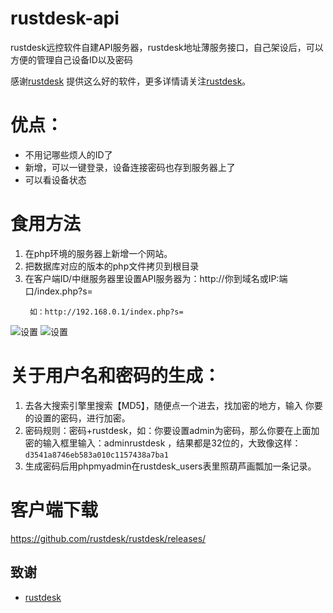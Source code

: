 # rustdesk-api
rustdesk远控软件自建API服务器，rustdesk地址薄服务接口，自己架设后，可以方便的管理自己设备ID以及密码

感谢[rustdesk](https://github.com/rustdesk/rustdesk/releases/) 提供这么好的软件，更多详情请关注[rustdesk](https://github.com/rustdesk)。

# 优点：
- 不用记哪些烦人的ID了
- 新增，可以一键登录，设备连接密码也存到服务器上了
- 可以看设备状态

# 食用方法
1. 在php环境的服务器上新增一个网站。
2. 把数据库对应的版本的php文件拷贝到根目录
3. 在客户端ID/中继服务器里设置API服务器为：http://你到域名或IP:端口/index.php?s=
   ```
    如：http://192.168.0.1/index.php?s=
   ```
![设置](https://raw.githubusercontent.com/v5star/rustdesk-api/main/Snapshots/20230826163152.png)
![设置](https://raw.githubusercontent.com/v5star/rustdesk-api/main/Snapshots/20230826163000.png)


# 关于用户名和密码的生成：
1. 去各大搜索引擎里搜索【MD5】，随便点一个进去，找加密的地方，输入 你要的设置的密码，进行加密。
2. 密码规则：密码+rustdesk，如：你要设置admin为密码，那么你要在上面加密的输入框里输入：adminrustdesk ，结果都是32位的，大致像这样：``` d3541a8746eb583a010c1157438a7ba1 ```
3. 生成密码后用phpmyadmin在rustdesk_users表里照葫芦画瓢加一条记录。

# 客户端下载
   https://github.com/rustdesk/rustdesk/releases/

## 致谢
- [rustdesk](https://github.com/rustdesk)
